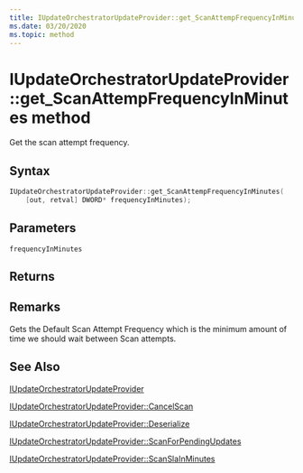 ```yaml
---
title: IUpdateOrchestratorUpdateProvider::get_ScanAttempFrequencyInMinutes method
ms.date: 03/20/2020
ms.topic: method
---
```


# IUpdateOrchestratorUpdateProvider::get_ScanAttempFrequencyInMinutes method

Get the scan attempt frequency.

## Syntax
```cpp
IUpdateOrchestratorUpdateProvider::get_ScanAttempFrequencyInMinutes(
    [out, retval] DWORD* frequencyInMinutes);
```
## Parameters

`frequencyInMinutes`

## Returns

## Remarks

Gets the Default Scan Attempt Frequency which is the minimum amount of time we should wait between Scan attempts.

## See Also

[IUpdateOrchestratorUpdateProvider](iupdateorchestratorupdateprovider.md)

[IUpdateOrchestratorUpdateProvider::CancelScan](iupdateorchestratorupdateprovider-cancelscan.md)

[IUpdateOrchestratorUpdateProvider::Deserialize](iupdateorchestratorupdateprovider-deserialize.md)

[IUpdateOrchestratorUpdateProvider::ScanForPendingUpdates](iupdateorchestratorupdateprovider-scanforpendingupdates.md) 

[IUpdateOrchestratorUpdateProvider::ScanSlaInMinutes](iupdateorchestratorupdateprovider-scanslainminutes.md)